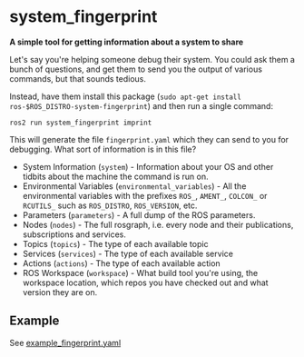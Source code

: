 # system_fingerprint
**A simple tool for getting information about a system to share**

Let's say you're helping someone debug their system.
You could ask them a bunch of questions, and get them to send you the output of various commands,
but that sounds tedious.

Instead, have them install this package (`sudo apt-get install ros-$ROS_DISTRO-system-fingerprint`)
and then run a single command:

    ros2 run system_fingerprint imprint

This will generate the file `fingerprint.yaml` which they can send to you for debugging.
What sort of information is in this file?

 * System Information (`system`) - Information about your OS and other tidbits about the machine the command is run on.
 * Environmental Variables (`environmental_variables`) - All the environmental variables with the prefixes `ROS_`, `AMENT_`, `COLCON_` or `RCUTILS_`
    such as `ROS_DISTRO`, `ROS_VERSION`, etc.
 * Parameters (`parameters`) - A full dump of the ROS parameters.
 * Nodes (`nodes`) - The full rosgraph, i.e. every node and their publications, subscriptions and services.
 * Topics (`topics`) - The type of each available topic
 * Services (`services`) - The type of each available service
 * Actions (`actions`) - The type of each available action
 * ROS Workspace (`workspace`) - What build tool you're using, the workspace location,
    which repos you have checked out and what version they are on.

## Example
 See [example_fingerprint.yaml](example_fingerprint.yaml)
